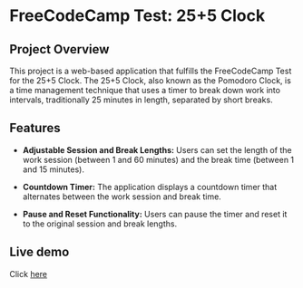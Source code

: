 # FreeCodeCamp Test: 25+5 Clock

## Project Overview

This project is a web-based application that fulfills the FreeCodeCamp Test for the 25+5 Clock. The 25+5 Clock, also known as the Pomodoro Clock, is a time management technique that uses a timer to break down work into intervals, traditionally 25 minutes in length, separated by short breaks.

## Features

- **Adjustable Session and Break Lengths:** Users can set the length of the work session (between 1 and 60 minutes) and the break time (between 1 and 15 minutes).
  
- **Countdown Timer:** The application displays a countdown timer that alternates between the work session and break time.

- **Pause and Reset Functionality:** Users can pause the timer and reset it to the original session and break lengths.
## Live demo
Click [here](https://coruscating-tiramisu-7a1bb2.netlify.app/)
